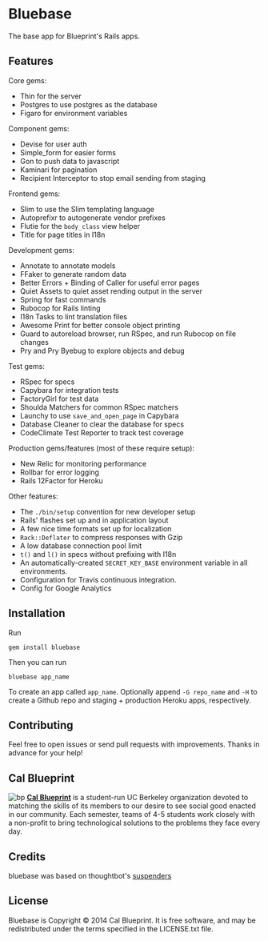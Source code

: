 # Bluebase

The base app for Blueprint's Rails apps.

## Features

Core gems:
- Thin for the server
- Postgres to use postgres as the database
- Figaro for environment variables

Component gems:
- Devise for user auth
- Simple_form for easier forms
- Gon to push data to javascript
- Kaminari for pagination
- Recipient Interceptor to stop email sending from staging

Frontend gems:
- Slim to use the Slim templating language
- Autoprefixr to autogenerate vendor prefixes
- Flutie for the ```body_class``` view helper
- Title for page titles in I18n

Development gems:
- Annotate to annotate models
- FFaker to generate random data
- Better Errors + Binding of Caller for useful error pages
- Quiet Assets to quiet asset rending output in the server
- Spring for fast commands
- Rubocop for Rails linting
- I18n Tasks to lint translation files
- Awesome Print for better console object printing
- Guard to autoreload browser, run RSpec, and run Rubocop on file changes
- Pry and Pry Byebug to explore objects and debug

Test gems:
- RSpec for specs
- Capybara for integration tests
- FactoryGirl for test data
- Shoulda Matchers for common RSpec matchers
- Launchy to use ```save_and_open_page``` in Capybara
- Database Cleaner to clear the database for specs
- CodeClimate Test Reporter to track test coverage

Production gems/features (most of these require setup):
- New Relic for monitoring performance
- Rollbar for error logging
- Rails 12Factor for Heroku

Other features:
- The ```./bin/setup``` convention for new developer setup
- Rails' flashes set up and in application layout
- A few nice time formats set up for localization
- ```Rack::Deflater``` to compress responses with Gzip
- A low database connection pool limit
- ```t()``` and ```l()``` in specs without prefixing with I18n
- An automatically-created ```SECRET_KEY_BASE``` environment variable in all environments.
- Configuration for Travis continuous integration.
- Config for Google Analytics

## Installation

Run

    gem install bluebase

Then you can run

    bluebase app_name

To create an app called ```app_name```. Optionally append ```-G repo_name``` and ```-H``` to create a Github repo and staging + production Heroku apps, respectively.

## Contributing

Feel free to open issues or send pull requests with improvements. Thanks in
advance for your help!

## Cal Blueprint
![bp](http://bptech.berkeley.edu/assets/logo-full-large-d6419503b443e360bc6c404a16417583.png "BP Banner")
**[Cal Blueprint](http://www.calblueprint.org/)** is a student-run UC Berkeley organization devoted to matching the skills of its members to our desire to see social good enacted in our community. Each semester, teams of 4-5 students work closely with a non-profit to bring technological solutions to the problems they face every day.

## Credits
bluebase was based on thoughtbot's [suspenders](https://github.com/thoughtbot/suspenders)

## License

Bluebase is Copyright © 2014 Cal Blueprint. It is free software, and may be redistributed under the terms
specified in the LICENSE.txt file.

